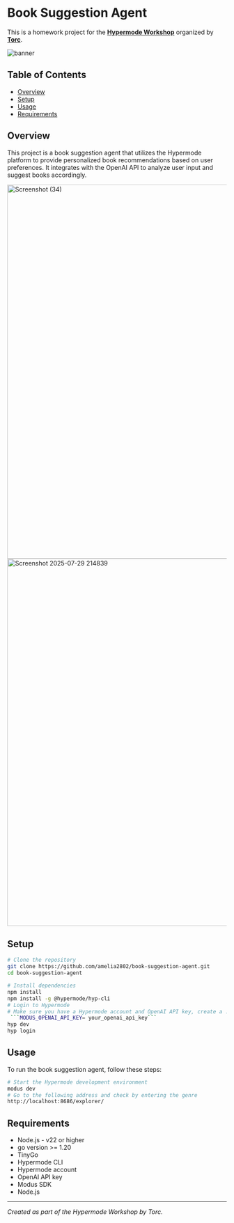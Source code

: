 # Book Suggestion Agent

This is a homework project for the [**Hypermode Workshop**](https://hypermode.com/) organized by [**Torc**](https://platform.torc.dev/#/r/ZILxKHb0/cp).

![banner](https://pbs.twimg.com/media/GvApKqNWkAAiXbl?format=jpg&name=900x900)

## Table of Contents

- [Overview](#overview)
- [Setup](#setup)
- [Usage](#usage)
- [Requirements](#requirements)

## Overview

This project is a book suggestion agent that utilizes the Hypermode platform to provide personalized book recommendations based on user preferences. It integrates with the OpenAI API to analyze user input and suggest books accordingly.

<img width="1917" height="859" alt="Screenshot (34)" src="https://github.com/user-attachments/assets/e2e3a256-47e8-4acd-85c2-a66f9b260898" />
<img width="1915" height="844" alt="Screenshot 2025-07-29 214839" src="https://github.com/user-attachments/assets/2294a24a-6cd1-4599-bfbd-79b0ed752207" />


## Setup

```bash
# Clone the repository
git clone https://github.com/amelia2802/book-suggestion-agent.git
cd book-suggestion-agent

# Install dependencies
npm install
npm install -g @hypermode/hyp-cli 
# Login to Hypermode
# Make sure you have a Hypermode account and OpenAI API key, create a .env file in root folder and place your api key there
 ```MODUS_OPENAI_API_KEY= your_openai_api_key```
hyp dev
hyp login
```

## Usage

To run the book suggestion agent, follow these steps:
```bash
# Start the Hypermode development environment  
modus dev
# Go to the following address and check by entering the genre
http://localhost:8686/explorer/
```

## Requirements

- Node.js - v22 or higher
- go version >= 1.20
- TinyGo
- Hypermode CLI
- Hypermode account
- OpenAI API key
- Modus SDK
- Node.js


---

*Created as part of the Hypermode Workshop by Torc.*
